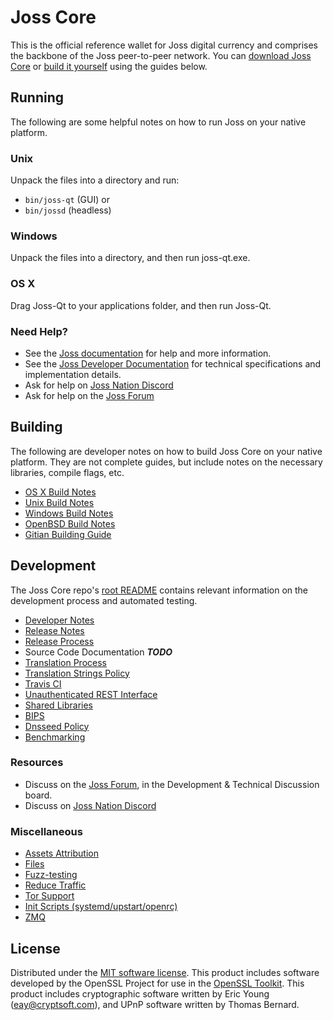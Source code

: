 Joss Core
==========

This is the official reference wallet for Joss digital currency and comprises the backbone of the Joss peer-to-peer network. You can [download Joss Core](https://www.joss.network/downloads/) or [build it yourself](#building) using the guides below.

Running
---------------------
The following are some helpful notes on how to run Joss on your native platform.

### Unix

Unpack the files into a directory and run:

- `bin/joss-qt` (GUI) or
- `bin/jossd` (headless)

### Windows

Unpack the files into a directory, and then run joss-qt.exe.

### OS X

Drag Joss-Qt to your applications folder, and then run Joss-Qt.

### Need Help?

* See the [Joss documentation](https://docs.joss.network)
for help and more information.
* See the [Joss Developer Documentation](https://joss-docs.github.io/) 
for technical specifications and implementation details.
* Ask for help on [Joss Nation Discord](http://josschat.org)
* Ask for help on the [Joss Forum](https://joss.network/forum)

Building
---------------------
The following are developer notes on how to build Joss Core on your native platform. They are not complete guides, but include notes on the necessary libraries, compile flags, etc.

- [OS X Build Notes](build-osx.md)
- [Unix Build Notes](build-unix.md)
- [Windows Build Notes](build-windows.md)
- [OpenBSD Build Notes](build-openbsd.md)
- [Gitian Building Guide](gitian-building.md)

Development
---------------------
The Joss Core repo's [root README](/README.md) contains relevant information on the development process and automated testing.

- [Developer Notes](developer-notes.md)
- [Release Notes](release-notes.md)
- [Release Process](release-process.md)
- Source Code Documentation ***TODO***
- [Translation Process](translation_process.md)
- [Translation Strings Policy](translation_strings_policy.md)
- [Travis CI](travis-ci.md)
- [Unauthenticated REST Interface](REST-interface.md)
- [Shared Libraries](shared-libraries.md)
- [BIPS](bips.md)
- [Dnsseed Policy](dnsseed-policy.md)
- [Benchmarking](benchmarking.md)

### Resources
* Discuss on the [Joss Forum](https://joss.network/forum), in the Development & Technical Discussion board.
* Discuss on [Joss Nation Discord](http://josschat.org)

### Miscellaneous
- [Assets Attribution](assets-attribution.md)
- [Files](files.md)
- [Fuzz-testing](fuzzing.md)
- [Reduce Traffic](reduce-traffic.md)
- [Tor Support](tor.md)
- [Init Scripts (systemd/upstart/openrc)](init.md)
- [ZMQ](zmq.md)

License
---------------------
Distributed under the [MIT software license](/COPYING).
This product includes software developed by the OpenSSL Project for use in the [OpenSSL Toolkit](https://www.openssl.org/). This product includes
cryptographic software written by Eric Young ([eay@cryptsoft.com](mailto:eay@cryptsoft.com)), and UPnP software written by Thomas Bernard.

